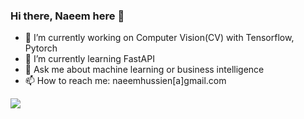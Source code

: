 ### Hi there, Naeem here 👋

- 🔭 I’m currently working on Computer Vision(CV) with Tensorflow, Pytorch
- 🌱 I’m currently learning FastAPI
- 💬 Ask me about machine learning or business intelligence
- 📫 How to reach me: naeemhussien[a]gmail.com

<!-- <a href="https://github.com/naeem-bebit/naeem-bebit">
  <img align="left" src="https://github-readme-stats.vercel.app/api?username=naeem-bebit&count_private=true&show_icons=true&theme=dark" />
</a> -->
<a href="https://github.com/naeem-bebit/naeem-bebit">
  <img align="left" src="https://github-readme-stats.vercel.app/api/top-langs/?username=naeem-bebit&theme=tokyonight&layout=compact" />
</a>


<!--
**naeem-bebit/naeem-bebit** is a ✨ _special_ ✨ repository because its `README.md` (this file) appears on your GitHub profile.

Here are some ideas to get you started:

- 🔭 I’m currently working on ...
- 🌱 I’m currently learning ...
- 👯 I’m looking to collaborate on ...
- 🤔 I’m looking for help with ...
- 💬 Ask me about ...
- 📫 How to reach me: ...
- 😄 Pronouns: ...
- ⚡ Fun fact: ...
-->
